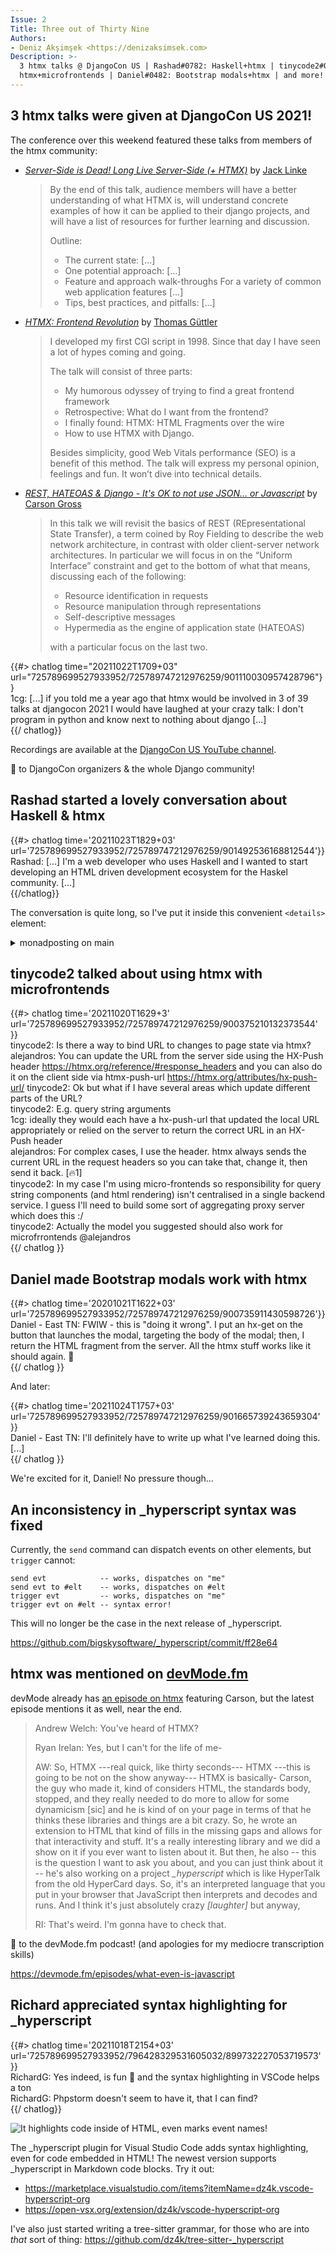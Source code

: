 ```yaml
---
Issue: 2
Title: Three out of Thirty Nine
Authors:
- Deniz Akşimşek <https://denizaksimsek.com>
Description: >-
  3 htmx talks @ DjangoCon US | Rashad#0782: Haskell+htmx | tinycode2#0159: 
  htmx+microfrontends | Daniel#0482: Bootstrap modals+htmx | and more!
---
```


## 3 htmx talks were given at DjangoCon US 2021!

The conference over this weekend featured these talks from members of the htmx
community:

-   [<cite>Server-Side is Dead! Long Live Server-Side (+ HTMX)</cite>][talk1] 
    by [Jack Linke]
    > By the end of this talk, audience members will have a better understanding
    > of what HTMX is, will understand concrete examples of how it can be 
    > applied to their django projects, and will have a list of resources for
    > further learning and discussion.
    >
    > Outline:
    > 
    >   - The current state: [...]
    >   - One potential approach: [...]
    >   - Feature and approach walk-throughs For a variety of common web application features [...]
    >   - Tips, best practices, and pitfalls: [...]

-   [<cite>HTMX: Frontend Revolution</cite>][talk2] by [Thomas Güttler]
    > I developed my first CGI script in 1998. Since that day I have seen a lot 
    > of hypes coming and going.
    > 
    > The talk will consist of three parts:
    >   - My humorous odyssey of trying to find a great frontend framework
    >   - Retrospective: What do I want from the frontend?
    >   - I finally found: HTMX: HTML Fragments over the wire
    >   -  How to use HTMX with Django.
    >
    > Besides simplicity, good Web Vitals performance (SEO) is a benefit of 
    > this method. The talk will express my personal opinion, feelings 
    > and fun. It won’t dive into technical details.

-   [<cite>REST, HATEOAS & Django - It's OK to not use JSON... or Javascript</cite>][talk3]
    by [Carson Gross]
    > In this talk we will revisit the basics of REST (REpresentational State 
    > Transfer), a term coined by Roy Fielding to describe the web network 
    > architecture, in contrast with older client-server network architectures. 
    > In particular we will focus in on the “Uniform Interface” constraint and
    > get to the bottom of what that means, discussing each of the following:
    >
    >   - Resource identification in requests
    >   - Resource manipulation through representations
    >   - Self-descriptive messages
    >   - Hypermedia as the engine of application state (HATEOAS)
    >
    > with a particular focus on the last two.

{{#> chatlog time="20211022T1709+03" url="725789699527933952/725789747212976259/901110030957428796"}}  
1cg: [...] if you told me a year ago that htmx would be involved in 3 of 39
  talks at djangocon 2021 I would have laughed at your crazy talk: I don't
  program in python and know next to nothing about django [...]  
{{/ chatlog}}

Recordings are available at the [DjangoCon US YouTube channel][].

💙 to DjangoCon organizers & the whole Django community!

[talk1]: https://www.youtube.com/watch?v=t98bKdeUHsU
[talk2]: https://www.youtube.com/watch?v=z0yPTv15Fjk
[talk3]: https://www.youtube.com/watch?v=L_UWY-zHlOA
[Jack Linke]: https://jacklinke.com
[Thomas Güttler]: https://twitter.com/guettli
[Carson Gross]: https://twitter.com/htmx_org
[DjangoCon US YouTube channel]: https://www.youtube.com/djangoconus


## Rashad started a lovely conversation about Haskell & htmx

{{#> chatlog time='20211023T1829+03' url='725789699527933952/725789747212976259/901492536168812544'}}  
Rashad: [...] I'm a web developer who uses Haskell and I wanted to start
  developing an HTML driven development ecosystem for the Haskel
  community. [...]  
{{/chatlog}}

The conversation is quite long, so I've put it inside this convenient `<details>`
element:

<details><summary>monadposting on main</summary>

{{#> chatlog time='20211023T1829+03' url='725789699527933952/725789747212976259/901492536168812544'}}  
Rashad: Okay very understandable. Low coupling is always nice. I ask the
  question because I'm a web developer who uses Haskell and I wanted to start
  developing an HTML driven development ecosystem for the Haskell community. I
  believe no programming community dislikes JavaScript more than the Haskell
  community, so Haskellers would love to use HTMX since it would allow them to
  stay in "Haskell world" as much as possible. We don't have anything like
  Livewire, LiveView, etc. so I was wondering if would even worth it to
  implement if HTMX exists. I myself have been using it in some small Haskell
  projects, one of them being a project actually used by a trucking company, and
  it has been an amazing experience. I'm using a library, which I plan on
  releasing soon along with a blog post for using HTMX+Haskell, that allows you
  to use HTMX attributes in a Haskell DSL called lucid.
  https://chrisdone.com/posts/lucid2/ has examples of what lucid looks like if
  you're interested. Interestingly, HTML is a monad!!  
Rashad: On top of that library, I'm also working on one that defines each HTMX
  attribute as a plain ol' algebraic data type and essentially allows me to
  check at compile time that the HTMX attribute values I'm using are
  syntactically correct. This is cool to me since we value type safety. Anyways,
  I think HTMX+Haskell is an awesome combo and I plan on writing a lot soon
  about the combination and would love to share here and with the rest of the
  Haskell community because a lot of my brothers and sisters in Haskell land
  still aren't really familiar with it.  
devsimplicity: [Re. Rashad: On top of that library...] That's pretty cool. It
  would probably be more attractive to haskellers if htmx is written in
  something like PureScript, but it's worth giving it a try. Good luck with
  your project.  
1cg: [Re. Rashad: Okay very understandable...] absolutely awesome  
1cg: I often think of hypermedia as a functional transform of the DOM  
1cg: if htmx makes programming for the web in Haskell more enjoyable, that'd be
  alright 🙂  
1cg: Haskell and lisp: two programming languages I will never use but would love
  to help out  
Rashad: [Re. devsimplicity: That's pretty cool...] PureScript is a frontend
  language that compiles to JavaScript, so HTMX in PureScript would kind of
  defeat the purpose. You can use PureScript on the backend though. PureScript
  -> Node.js, but for the backend, Haskell is better unless you use PureScript
  for your frontend and want full-stack PureScript.  
devsimplicity: No, you misunderstood me. I was referring to the fact that
  haskellers don't like JS code (i.e. debugging or contributing to the
  underlying lib). PureScript kind of helps with that.  
Rashad: Oh yes my bad. I see exactly what you mean. Yeah if HTMX itself was
  written in PureScript, yeah that would be more attractive to Haskell
  developers. You are very correct.  
Deniz Akşimşek: we can only write htmx in one language, and javascript is the
  most commonly known one  
Deniz Akşimşek: if it was rewritten in another language it would probably be
  typescript  
Rashad: Yeah, no need to write it in PureScript haha At the end of the day it
  doesn't really matter from the user's perspective. PureScript tends to
  generate pretty inefficient JavaScript code, so performance and the size of
  HTMX would take a hit.  
{{/chatlog}}

</details>


## tinycode2 talked about using htmx with microfrontends

{{#> chatlog time='20211020T1629+3' url='725789699527933952/725789747212976259/900375210132373544' }}  
tinycode2: Is there a way to bind URL to changes to page state via htmx?  
alejandros: You can update the URL from the server side using the HX-Push
  header <https://htmx.org/reference/#response_headers> and you can also do it
  on the client side via htmx-push-url <https://htmx.org/attributes/hx-push-url/>
tinycode2: Ok but what if I have several areas which update different parts of
  the URL?  
tinycode2: E.g. query string arguments  
1cg: ideally they would each have a hx-push-url that updated the local URL
  appropriately or relied on the server to return the correct URL in an HX-Push
  header  
alejandros: For complex cases, I use the header. htmx always sends the current
  URL in the request headers so you can take that, change it, then send it
  back. [🔥1]  
tinycode2: In my case I'm using micro-frontends so responsibility for query
  string components (and html rendering) isn't centralised in a single backend
  service. I guess I'll need to build some sort of aggregating proxy server
  which does this :/  
tinycode2:  Actually the model you suggested should also work for
  microfrrontends @alejandros  
{{/ chatlog }}


## Daniel made Bootstrap modals work with htmx

{{#> chatlog time='20201021T1622+03' url='725789699527933952/725789747212976259/900735911430598726'}}  
Daniel - East TN: FWIW - this is "doing it wrong". I put an hx-get on the
  button that launches the modal, targeting the body of the modal; then, I
  return the HTML fragment from the server. All the htmx stuff works like it
  should again. 🙂  
{{/  chatlog }}

And later:

{{#> chatlog time='20211024T1757+03' url='725789699527933952/725789747212976259/901665739243659304' }}  
Daniel - East TN: I'll definitely have to write up what I've learned doing this.
  [...]  
{{/ chatlog }}

We're excited for it, Daniel! No pressure though...


## An inconsistency in _hyperscript syntax was fixed

Currently, the `send` command can dispatch events on other elements, but 
`trigger` cannot:

  ~~~ hyperscript
  send evt            -- works, dispatches on "me"
  send evt to #elt    -- works, dispatches on #elt
  trigger evt         -- works, dispatches on "me"
  trigger evt on #elt -- syntax error!
  ~~~

This will no longer be the case in the next release of _hyperscript.

<https://github.com/bigskysoftware/_hyperscript/commit/ff28e64>



## htmx was mentioned on [devMode.fm]

devMode already has [an episode on htmx] featuring Carson, but the latest 
episode mentions it as well, near the end.

> Andrew Welch: You've heard of HTMX?
>
> Ryan Irelan: Yes, but I can't for the life of me-
>
> AW: So, HTMX ---real quick, like thirty seconds--- HTMX ---this is going to be
> not on the show anyway--- HTMX is basically- Carson, the guy who made it, kind
> of considers HTML, the standards body, stopped, and they really needed to do 
> more to allow for some dynamicism [sic] and he is kind of on your page in 
> terms of that he thinks these libraries and things are a bit crazy. So, he
> wrote an extension to HTML that kind of fills in the missing gaps and allows 
> for that interactivity and stuff. It's a really interesting library and we did
> a show on it if you ever want to listen about it. But then, he also -- this is
> the question I want to ask you about, and you can just think about it -- he's
> also working on a project _\_hyperscript_ which is like HyperTalk from the old
> HyperCard days. So, it's an interpreted language that you put in your browser
> that JavaScript then interprets and decodes and runs. And I think it's just 
> absolutely crazy <i>[laughter]</i> but anyway, 
> 
> RI: That's weird. I'm gonna have to check that.

💙 to the devMode.fm podcast! (and apologies for my mediocre transcription 
skills)

<https://devmode.fm/episodes/what-even-is-javascript>

[devMode.fm]: https://devmode.fm/
[an episode on htmx]: https://devmode.fm/episodes/dynamic-html-with-htmx


## Richard appreciated syntax highlighting for _hyperscript

{{#> chatlog time='20211018T2154+03' url='725789699527933952/796428329531605032/899732227053719573' }}  
RichardG: Yes indeed, is fun 🙂 and the syntax highlighting in VSCode helps a
  ton  
RichardG: Phpstorm doesn't seem to have it, that I can find?  
{{/ chatlog}}

![It highlights code inside of HTML, even marks event names!
](/assets/2021-10-24/vscode-hyperscript.png)

The _hyperscript plugin for Visual Studio Code adds syntax highlighting, even
for code embedded in HTML! The newest version supports _hyperscript in Markdown
code blocks. Try it out:

  - <https://marketplace.visualstudio.com/items?itemName=dz4k.vscode-hyperscript-org>
  - <https://open-vsx.org/extension/dz4k/vscode-hyperscript-org>

I've also just started writing a tree-sitter grammar, for those who are into
_that_ sort of thing: <https://github.com/dz4k/tree-sitter-_hyperscript>  
